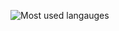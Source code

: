 ![Most used langauges](https://github-readme-generator-tau.vercel.app/language?username=Momwhyareyouhere&size=100x100)
